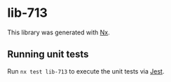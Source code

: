 # lib-713

This library was generated with [Nx](https://nx.dev).

## Running unit tests

Run `nx test lib-713` to execute the unit tests via [Jest](https://jestjs.io).
